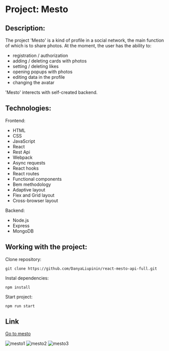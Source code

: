# Project: Mesto

## Description:

The project 'Mesto' is a kind of profile in a social network, the main function of which is to share photos. At the moment, the user has the ability to:
- registration / authorization
- adding / deleting cards with photos
- setting / deleting likes
- opening popups with photos
- editing data in the profile
- changing the avatar

'Mesto' interects with self-created backend.


## Technologies:

Frontend:
- HTML
- CSS
- JavaScript
- React
- Rest Api
- Webpack
- Async requests 
- React hooks
- React routes
- Functional components
- Bem methodology
- Adaptive layout
- Flex and Grid layout
- Cross-browser layout 

Backend:
- Node.js
- Express
- MongoDB

## Working with the project:

Clone repository:

``` git clone https://github.com/DanyaLiupinin/react-mesto-api-full.git ```

Instal dependencies: 

``` npm install ```

Start project: 

``` npm run start ```

## Link ##
[Go to mesto](https://www.dkovandeveloper.online/#/projects/mesto)

![mesto1](https://github.com/DanyaLiupinin/react-mesto-api-full/assets/98961406/75aa91de-c4ac-4561-80b4-f6247ccacc7d)
![mesto2](https://github.com/DanyaLiupinin/react-mesto-api-full/assets/98961406/e3a7d30a-7d37-4680-b0fa-a5a9db77987e)
![mesto3](https://github.com/DanyaLiupinin/react-mesto-api-full/assets/98961406/2b6eff7e-f1cb-47c2-8788-adfa24c94290)



